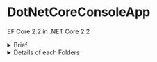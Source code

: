 # DotNetCoreConsoleApp
EF Core 2.2 in .NET Core 2.2

<details>         
<summary> Brief </summary>
<p>This console app fetches the record from the existing database 'Practice' and table 'Student'.
This is the example of the code first approach of the EF Core.

This console app contains below folders
1. Data
2. Models
3. Services
</p>
</details>

<details>
<summary> Details of each Folders</summary>
<p>
  <details>
<summary> 1. Data </summary>
    <p>
This folder contains the below two classes:

### a. DBContext.cs
Provides below things:

i. Connection strings

ii. Connection to the SQL Sever Database

iii. This class reads the Model(s) i.e. Student from the assemblies dynamically and creates the models in the database if not available.

### b. Repository.cs
Provides below things

i. This class is generic class for all the available entities i.e. Models (for eg. Student)

ii. This will provides the data access to the table i.e. Student
</P>
</details>

<details>
<summary> 2. Models</summary>
  <p>
This folder contains the blelow two classes:
    
### a. Student.cs
This is the model for the student entity to the database.

### b. StudentMap.cs
This class contains the configuration to map the Model 'Student' with the 'Student' table in the database.
</P>
</details>

<details>
<summary> 3. Services </summary>
  <p>
This folder contains the blelow one class:

### a. GenericService.cs
This class contains two methods:

i. ExecuteWithResult()
This establishes the connection with the database and captures the exception and logs to the exception to the console if it fails to connect to the database.
If Connection success, then it will returns the repository to the particular entity i.e. Student.

ii. GetList<T>()
Generic method to fetch record from the particular repository of the Model 'T'.
  </p>
  </details>
</p>
</details>
